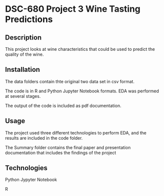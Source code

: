 # DSC-680 Project 3 Wine Tasting Predictions

## Description

This project looks at wine characteristics that could be used to predict the quality of the wine.

## Installation

The data folders contain thte original two data set in csv format.

The code is in R and Python Jupyter Notebook formats. EDA was performed at several stages.

The output of the code is included as pdf documentation.

## Usage

The project used three different technologies to perform EDA, and the results are included in the code folder.

The Summary folder contains the final paper and presentation documentation that includes the findings of the project

## Technologies

Python Jypyter Notebook

R

